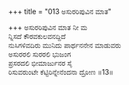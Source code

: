 +++
title = "013 ಅಸುರರಿಪುವಿನ ಮಾತ"

+++
ಅಸುರರಿಪುವಿನ ಮಾತ ನೀ ಮ  
ನ್ನಿಸದೆ ಕೌರವಕುಲವನದ್ದಿದೆ  
ನುಸಿಗಳಿವದಿರು ಮುನಿದು ಪಾರ್ಥನನೇನ ಮಾಡುವರು  
ಅಸುರರಲಿ ಸುರರಲಿ ಭುಜಂಗ  
ಪ್ರಸರದಲಿ ಭೀಮಾರ್ಜುನರ ಸೈ  
ರಿಸುವರುಂಟೇ ಕೆಟ್ಟಿರಿನ್ನೇನೆಂದನಾ ದ್ರೋಣ     ॥13॥